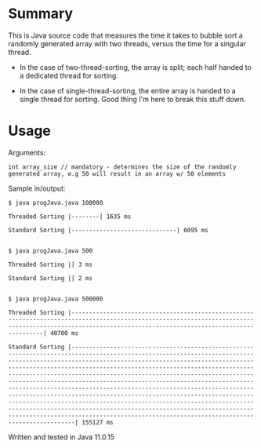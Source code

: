 # Summary
This is Java source code that measures the time it takes to bubble sort a randomly generated array with two threads, versus the time for a singular thread. 

- In the case of two-thread-sorting, the array is split; each half handed to a dedicated thread for sorting.

- In the case of single-thread-sorting, the entire array is handed to a single thread for sorting. Good thing I'm here to break this stuff down.

# Usage
Arguments:

    int array_size // mandatory - determines the size of the randomly generated array, e.g 50 will result in an array w/ 50 elements
    
Sample in/output:

    $ java progJava.java 100000

    Threaded Sorting |--------| 1635 ms

    Standard Sorting |------------------------------| 6095 ms
    
    
    $ java progJava.java 500

    Threaded Sorting || 3 ms

    Standard Sorting || 2 ms
    
    
    $ java progJava.java 500000

    Threaded Sorting |----------------------------------------------------------------------------------------------------------------------------------------------------------------------------------------------------------| 40700 ms

    Standard Sorting |---------------------------------------------------------------------------------------------------------------------------------------------------------------------------------------------------------------------------------------------------------------------------------------------------------------------------------------------------------------------------------------------------------------------------------------------------------------------------------------------------------------------------------------------------------------------------------------------------------------------------------------------------------------------------------------------------------------------------------------------------------------------------------------------------| 155127 ms
    
Written and tested in Java 11.0.15
